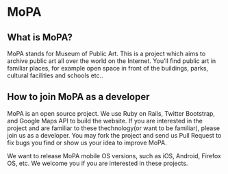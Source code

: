 # MoPA

## What is MoPA?

MoPA stands for Museum of Public Art. This is a project which aims to archive public art all over the world on the Internet. You’ll find public art in familiar places, for example open space in front of the buildings, parks, cultural facilities and schools etc..

## How to join MoPA as a developer

MoPA is an open source project. We use Ruby on Rails, Twitter Bootstrap, and Google Maps API to build the website. If you are interested in the project and are familiar to these thechnology(or want to be familiar), please join us as a developer. You may fork the project and send us Pull Request to fix bugs you find or show us your idea to improve MoPA.

We want to release MoPA mobile OS versions, such as iOS, Android, Firefox OS, etc. We welcome you if you are interested in these projects.
